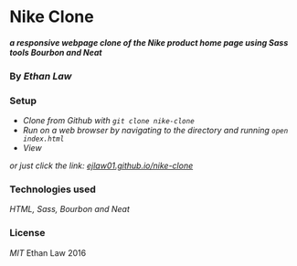 # Nike Clone

#### _a responsive webpage clone of the Nike product home page using Sass tools Bourbon and Neat_

### By _**Ethan Law**_

### Setup

* _Clone from Github with `git clone nike-clone`_
* _Run on a web browser by navigating to the directory and running `open index.html`_
* _View_

_or just click the link: [ejlaw01.github.io/nike-clone](https://ejlaw01.github.io/nike-clone)_

### Technologies used

_HTML, Sass, Bourbon and Neat_

### License

_MIT_ Ethan Law 2016
